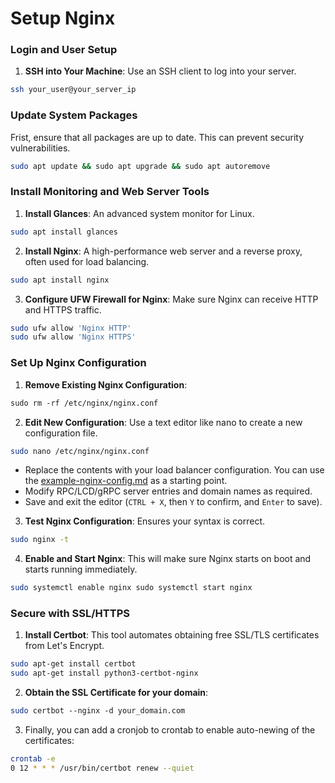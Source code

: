 # Setup Nginx

### **Login and User Setup**

1. **SSH into Your Machine**: Use an SSH client to log into your server.

```bash
ssh your_user@your_server_ip
```

### **Update System Packages**

Frist, ensure that all packages are up to date. This can prevent security vulnerabilities.

```bash
sudo apt update && sudo apt upgrade && sudo apt autoremove
```

### **Install Monitoring and Web Server Tools**

1. **Install Glances**: An advanced system monitor for Linux.

```bash
sudo apt install glances
```

2. **Install Nginx**: A high-performance web server and a reverse proxy, often used for load balancing.

```bash
sudo apt install nginx
```

3. **Configure UFW Firewall for Nginx**: Make sure Nginx can receive HTTP and HTTPS traffic.

```bash
sudo ufw allow 'Nginx HTTP' 
sudo ufw allow 'Nginx HTTPS'
```

### **Set Up Nginx Configuration**

1. **Remove Existing Nginx Configuration**:

```bash
sudo rm -rf /etc/nginx/nginx.conf
```

2. **Edit New Configuration**: Use a text editor like nano to create a new configuration file.

```bash
sudo nano /etc/nginx/nginx.conf
```

* Replace the contents with your load balancer configuration. You can use the [example-nginx-config.md](example-nginx-config.md "mention") as a starting point.
* Modify RPC/LCD/gRPC server entries and domain names as required.
* Save and exit the editor (`CTRL + X`, then `Y` to confirm, and `Enter` to save).

3. **Test Nginx Configuration**: Ensures your syntax is correct.

```bash
sudo nginx -t
```

4. **Enable and Start Nginx**: This will make sure Nginx starts on boot and starts running immediately.

```bash
sudo systemctl enable nginx sudo systemctl start nginx
```

### **Secure with SSL/HTTPS**

1. **Install Certbot**: This tool automates obtaining free SSL/TLS certificates from Let's Encrypt.

```bash
sudo apt-get install certbot 
sudo apt-get install python3-certbot-nginx
```

2. **Obtain the SSL Certificate for your domain**:

```bash
sudo certbot --nginx -d your_domain.com
```

3. Finally, you can add a cronjob to crontab to enable auto-newing of the certificates:

```bash
crontab -e
0 12 * * * /usr/bin/certbot renew --quiet
```
